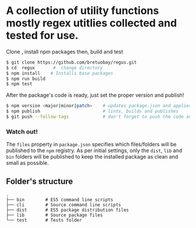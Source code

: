 # A collection of utility functions mostly regex utitlies collected and tested for use.


Clone , install npm packages then, build and test

```bash
$ git clone https://github.com/bretuobay/regus.git
$ cd  regux       #  change directory
$ npm install    # Installs base packages
$ npm run build
$ npm test
```

After the package's code is ready, just set the proper version and publish!

```bash
$ npm version <major|minor|patch>    # updates package.json and applies tag
$ npm publish                        # lints, builds and publishes
$ git push --follow-tags             # don't forget to push the code and tags!
```

### Watch out!

The `files` property in `package.json` specifies which files/folders will be published to the `npm` registry. As per initial settings, only the `dist`, `lib` and `bin` folders will be published to keep the installed package as clean and small as possible.

## Folder's structure

```
.
├── bin        # ES5 command line scripts
├── cli        # Source command line scripts
├── dist       # ES5 package distribution files
├── lib        # Source package files
└── test       # Tests folder
```


